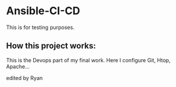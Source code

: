 # Ansible-CI-CD
This is for testing purposes.

## How this project works:
This is the Devops part of my final work.
Here I configure Git, Htop, Apache...

edited by Ryan
